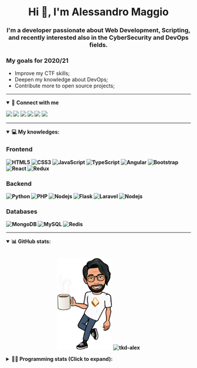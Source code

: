 <h1 align="center">Hi 👋, I'm Alessandro Maggio</h1>
<h3 align="center">I'm a developer passionate about Web Development, Scripting, and recently interested also in the CyberSecurity and DevOps fields.</h3>

### My goals for 2020/21
- Improve my CTF skills;
- Deepen my knowledge about DevOps;
- Contribute more to open source projects;

____

<details open>
<summary>🤝 <b>Connect with me<b></summary>

<p align = "center">

[<img src="https://img.shields.io/badge/twitter-1DA1F2.svg?&style=for-the-badge&logo=twitter&logoColor=white" />](https://twitter.com/TkdAxel)
[<img src ="https://img.shields.io/badge/portfolio-web-%23.svg?&style=for-the-badge&logo=&logoColor=white%22">](https://alessandromaggio.it/)
[<img src ="https://img.shields.io/badge/Telegram-1ca0f1.svg?&style=for-the-badge&logo=Telegram&logoColor=white%22&link=https://t.me/TkdAlex">](https://t.me/TkdAlex/)
[<img src="https://img.shields.io/badge/gmail-c14438.svg?&style=for-the-badge&logo=Gmail&logoColor=white&link=mailto:alex.tkd.alex@gmail.com"/>](mailto:alex.tkd.alex@gmail.com)
[<img src="https://img.shields.io/badge/linkedin-0077B5.svg?&style=for-the-badge&logo=linkedin&logoColor=white" />](https://www.linkedin.com/in/aalessandromaggio/)
[<img src = "https://img.shields.io/badge/instagram-E4405F.svg?&style=for-the-badge&logo=instagram&logoColor=white">](https://www.instagram.com/tkd_alex/)
<!--- [![Visits Badge](https://badges.pufler.dev/visits/tkd-alex/tkd-alex?style=for-the-badge&color=blue)](https://github.com/tkd-alex/tkd-alex) -->

</p>

</details>

---

<details open>
<summary>💻 <b>My knowledges</b>: </summary>

### Frontend
![HTML5](https://img.shields.io/badge/-HTML5-E34F26.svg?style=for-the-badge&logo=html5&logoColor=ffffff)
![CSS3](https://img.shields.io/badge/-CSS3-1572B6.svg?style=for-the-badge&logo=css3)
![JavaScript](https://img.shields.io/badge/-JavaScript-282C34?style=for-the-badge&logo=javascript)
![TypeScript](https://img.shields.io/badge/-TypeScript-007ACC?style=for-the-badge&logo=typescript)
![Angular](https://img.shields.io/badge/-Angular-DD0031?style=for-the-badge&logo=angular)
![Bootstrap](https://img.shields.io/badge/-Bootstrap-563D7C.svg?style=for-the-badge&logo=bootstrap)
![React](https://img.shields.io/badge/-React-282C34.svg?style=for-the-badge&logo=react&logoColor=ffffff)
![Redux](https://img.shields.io/badge/-Redux-764ABC.svg?style=for-the-badge&logo=redux)

### Backend
![Python](https://img.shields.io/badge/-Python-3776AB.svg?style=for-the-badge&logo=Python&logoColor=ffffff)
![PHP](https://img.shields.io/badge/-PHP-777BB4.svg?style=for-the-badge&logo=PHP&logoColor=ffffff)
![Nodejs](https://img.shields.io/badge/-Bash-4EAA25.svg?style=for-the-badge&logo=gnu-bash&logoColor=ffffff)
![Flask](https://img.shields.io/badge/-Flask-282C34.svg?style=for-the-badge&logo=flask)
![Laravel](https://img.shields.io/badge/-Laravel-FF2D20.svg?style=for-the-badge&logo=laravel&logoColor=ffffff)
![Nodejs](https://img.shields.io/badge/-Nodejs-339933.svg?style=for-the-badge&logo=Node.js&logoColor=ffffff)

### Databases
![MongoDB](https://img.shields.io/badge/-MongoDB-47A248?style=for-the-badge&logo=mongodb&logoColor=ffffff)
![MySQL](https://img.shields.io/badge/-MySQL-4479A1?style=for-the-badge&logo=mysql&logoColor=ffffff)
![Redis](https://img.shields.io/badge/-Redis-DC382D?style=for-the-badge&logo=Redis&logoColor=ffffff)

</details>

---

<details open>
 <summary>📊 <b>GitHub stats</b>: </summary>

<br>

<p align = "center">
    <img src="https://raw.githubusercontent.com/Tkd-Alex/tkd-alex/master/images/321517cd-ff68-41a7-b0d1-e765680568a7-8b6448d9-c944-4146-b633-adbdd25cb471-v1.png" height="250" />
    <img src="https://github-readme-stats.vercel.app/api?username=tkd-alex&show_icons=true&count_private=true&hide_border=true&line_height=25" alt="tkd-alex">
</p>

</design>

<details>
 <summary>👨‍💻 <b>Programming stats (Click to expand)</b>: </summary>
 
<!--START_SECTION:waka-->
**I'm an Early 🐤** 

```text
🌞 Morning    293 commits    █████░░░░░░░░░░░░░░░░░░░░   22.06% 
🌆 Daytime    541 commits    ██████████░░░░░░░░░░░░░░░   40.74% 
🌃 Evening    462 commits    ████████░░░░░░░░░░░░░░░░░   34.79% 
🌙 Night      32 commits     ░░░░░░░░░░░░░░░░░░░░░░░░░   2.41%

```
📅 **I'm Most Productive on Wednesday** 

```text
Monday       210 commits    ████░░░░░░░░░░░░░░░░░░░░░   15.81% 
Tuesday      216 commits    ████░░░░░░░░░░░░░░░░░░░░░   16.27% 
Wednesday    274 commits    █████░░░░░░░░░░░░░░░░░░░░   20.63% 
Thursday     215 commits    ████░░░░░░░░░░░░░░░░░░░░░   16.19% 
Friday       216 commits    ████░░░░░░░░░░░░░░░░░░░░░   16.27% 
Saturday     87 commits     █░░░░░░░░░░░░░░░░░░░░░░░░   6.55% 
Sunday       110 commits    ██░░░░░░░░░░░░░░░░░░░░░░░   8.28%

```


📊 **This Week I Spent My Time On** 

```text
⌚︎ Time Zone: Europe/Rome

💬 Programming Languages: 
Java                     13 hrs 14 mins      █████████████░░░░░░░░░░░░   55.16% 
Python                   5 hrs 23 mins       █████░░░░░░░░░░░░░░░░░░░░   22.44% 
JavaScript               3 hrs 16 mins       ███░░░░░░░░░░░░░░░░░░░░░░   13.65% 
HTML                     56 mins             █░░░░░░░░░░░░░░░░░░░░░░░░   3.92% 
PHP                      31 mins             ░░░░░░░░░░░░░░░░░░░░░░░░░   2.16%

🔥 Editors: 
VS Code                  12 hrs 8 mins       ████████████░░░░░░░░░░░░░   50.54% 
Android Studio           6 hrs 55 mins       ███████░░░░░░░░░░░░░░░░░░   28.85% 
Sublime Text             4 hrs 56 mins       █████░░░░░░░░░░░░░░░░░░░░   20.61%

🐱‍💻 Projects: 
Parental Control         6 hrs 55 mins       ███████░░░░░░░░░░░░░░░░░░   28.85% 
Giannetto-Mobile         6 hrs 19 mins       ██████░░░░░░░░░░░░░░░░░░░   26.31% 
Unknown Project          4 hrs 34 mins       ████░░░░░░░░░░░░░░░░░░░░░   19.08% 
PandaScripts-Chrome-Exten3 hrs 4 mins        ███░░░░░░░░░░░░░░░░░░░░░░   12.78% 
myStore                  1 hr 42 mins        █░░░░░░░░░░░░░░░░░░░░░░░░   7.14%

💻 Operating System: 
Linux                    24 hrs              █████████████████████████   100.0%

```

**I Mostly Code in Python** 

```text
Python                   29 repos            ██████████░░░░░░░░░░░░░░░   39.73% 
JavaScript               12 repos            ████░░░░░░░░░░░░░░░░░░░░░   16.44% 
CSS                      6 repos             ██░░░░░░░░░░░░░░░░░░░░░░░   8.22% 
PHP                      5 repos             █░░░░░░░░░░░░░░░░░░░░░░░░   6.85% 
HTML                     5 repos             █░░░░░░░░░░░░░░░░░░░░░░░░   6.85%

```



 Last Updated on 28/11/2021
<!--END_SECTION:waka-->

</details>
